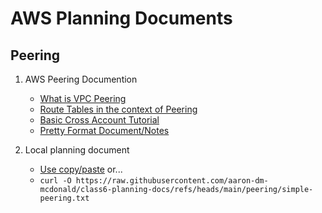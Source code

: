 # AWS Planning Documents 

## Peering
1) AWS Peering Documention 
   
    - [What is VPC Peering](https://docs.aws.amazon.com/vpc/latest/peering/what-is-vpc-peering.html)
    - [Route Tables in the context of Peering](https://docs.aws.amazon.com/vpc/latest/peering/vpc-peering-routing.html)
    - [Basic Cross Account Tutorial](https://www.bluemantis.com/blog/blog-cross-account-vpc-to-vpc-peering/)
    - [Pretty Format Document/Notes](https://github.com/aaron-dm-mcdonald/class6-planning-docs/blob/main/peering/pretty-peering.md)
   

2) Local planning document   
    - [Use copy/paste](https://github.com/aaron-dm-mcdonald/class6-planning-docs/blob/main/peering/simple-peering.txt) or...
    -  ```curl -O https://raw.githubusercontent.com/aaron-dm-mcdonald/class6-planning-docs/refs/heads/main/peering/simple-peering.txt```